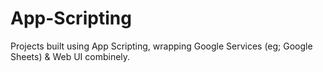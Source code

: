 # App-Scripting
Projects built using App Scripting, wrapping Google Services (eg; Google Sheets) &amp; Web UI combinely.
